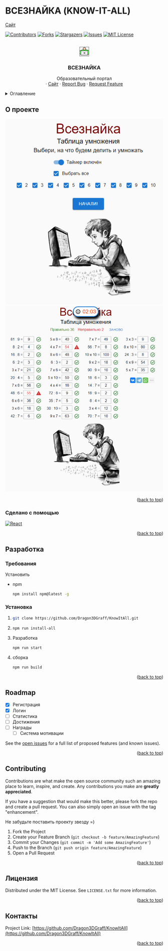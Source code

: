 # ВСЕЗНАЙКА (KNOW-IT-ALL)

<a href="https://know-it-all.ru/">Сайт</a>

<a name="readme-top"></a>

[![Contributors][contributors-shield]][contributors-url]
[![Forks][forks-shield]][forks-url]
[![Stargazers][stars-shield]][stars-url]
[![Issues][issues-shield]][issues-url]
[![MIT License][license-shield]][license-url]

<br />
<div align="center">
  <a href="https://github.com/Dragon3DGraff/KnowItAll">
    <img src="client\public\favicon.png" alt="Logo" width="30" height="30">
  </a>

<h3 align="center">ВСЕЗНАЙКА</h3>

  <p align="center">
    Образовательный портал
    <br />
    ·
    <a href="https://know-it-all.ru/">Сайт</a>
    ·
    <a href="https://github.com/Dragon3DGraff/KnowItAll/issues">Report Bug</a>
    ·
    <a href="https://github.com/Dragon3DGraff/KnowItAll/issues">Request Feature</a>
  </p>
</div>

<!-- TABLE OF CONTENTS -->
<details>
  <summary>Оглавление</summary>
  <ol>
    <li>
      <a href="#о-проекте">О проекте</a>
      <ul>
        <li><a href="#сделано-с-помощью">Сделано с помощью</a></li>
      </ul>
    </li>
    <li>
      <a href="#разработка">Разработка</a>
      <ul>
        <li><a href="#требования">Требования</a></li>
        <li><a href="#установка">Установка</a></li>
      </ul>
    </li>
    <li><a href="#roadmap">Roadmap</a></li>
    <li><a href="#contributing">Contributing</a></li>
    <li><a href="#лицензия">Лицензия</a></li>
    <li><a href="#контакты">Контакты</a></li>
  </ol>
</details>

<!-- О проекте -->

## О проекте

[![Product Name Screen Shot][product-screenshot]](https://know-it-all.ru/)
[![Product Name Screen Shot][product-screenshot2]](https://know-it-all.ru/)

<p align="right">(<a href="#readme-top">back to top</a>)</p>

### Сделано с помощью

[![React][React.js]][React-url]

<p align="right">(<a href="#readme-top">back to top</a>)</p>

<!-- Разработка -->

## Разработка

### Требования

Установить

- npm
  ```sh
  npm install npm@latest -g
  ```

### Установка

1.  ```sh
    git clone https://github.com/Dragon3DGraff/KnowItAll.git
    ```
2.  ```sh
    npm run install-all
    ```
3.  Разработка
    ```sh
    npm run start
    ```
4.  сборка
    ```sh
    npm run build
    ```

<p align="right">(<a href="#readme-top">back to top</a>)</p>

## Roadmap

- [x] Регистрация
- [x] Логин
- [ ] Статистика
- [ ] Достижения
- [ ] Награды
  - [ ] Система мотивации

See the [open issues](https://github.com/Dragon3DGraff/KnowItAll/issues) for a full list of proposed features (and known issues).

<p align="right">(<a href="#readme-top">back to top</a>)</p>

<!-- CONTRIBUTING -->

## Contributing

Contributions are what make the open source community such an amazing place to learn, inspire, and create. Any contributions you make are **greatly appreciated**.

If you have a suggestion that would make this better, please fork the repo and create a pull request. You can also simply open an issue with the tag "enhancement".

Не забудьте поставить проекту звезду =)

1. Fork the Project
2. Create your Feature Branch (`git checkout -b feature/AmazingFeature`)
3. Commit your Changes (`git commit -m 'Add some AmazingFeature'`)
4. Push to the Branch (`git push origin feature/AmazingFeature`)
5. Open a Pull Request

<p align="right">(<a href="#readme-top">back to top</a>)</p>

<!-- LICENSE -->

## Лицензия

Distributed under the MIT License. See `LICENSE.txt` for more information.

<p align="right">(<a href="#readme-top">back to top</a>)</p>

## Контакты

Project Link: [https://github.com/Dragon3DGraff/KnowItAll](https://github.com/Dragon3DGraff/KnowItAll)

<p align="right">(<a href="#readme-top">back to top</a>)</p>

<!-- MARKDOWN LINKS & IMAGES -->
<!-- https://www.markdownguide.org/basic-syntax/#reference-style-links -->

[contributors-shield]: https://img.shields.io/github/contributors/Dragon3DGraff/KnowItAll.svg?style=for-the-badge
[contributors-url]: https://github.com/Dragon3DGraff/KnowItAll/graphs/contributors
[forks-shield]: https://img.shields.io/github/forks/Dragon3DGraff/KnowItAll.svg?style=for-the-badge
[forks-url]: https://github.com/Dragon3DGraff/KnowItAll/network/members
[stars-shield]: https://img.shields.io/github/stars/Dragon3DGraff/KnowItAll.svg?style=for-the-badge
[stars-url]: https://github.com/Dragon3DGraff/KnowItAll/stargazers
[issues-shield]: https://img.shields.io/github/issues/Dragon3DGraff/KnowItAll.svg?style=for-the-badge
[issues-url]: https://github.com/Dragon3DGraff/KnowItAll/issues
[license-shield]: https://img.shields.io/github/license/Dragon3DGraff/KnowItAll.svg?style=for-the-badge
[license-url]: https://github.com/Dragon3DGraff/KnowItAll/blob/master/LICENSE.txt
[product-screenshot]: images/previewNew.PNG
[product-screenshot2]: images/preview2.PNG
[React.js]: https://img.shields.io/badge/React-20232A?style=for-the-badge&logo=react&logoColor=61DAFB
[React-url]: https://reactjs.org/
